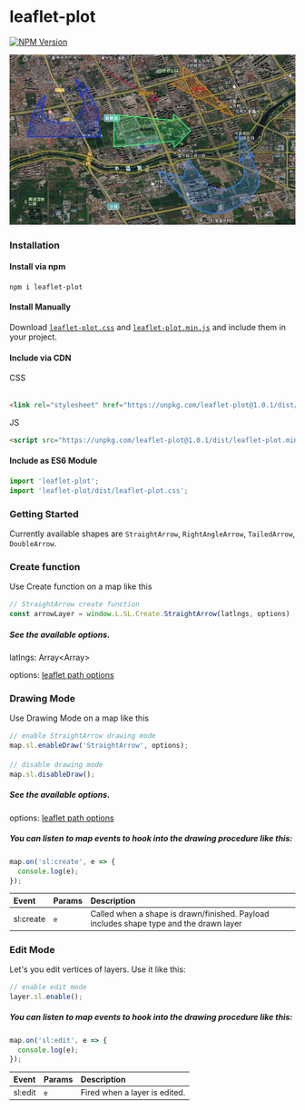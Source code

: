 # leaflet-plot

[![NPM Version][npm-image]][npm-url]

![](MDbackground.png)

### Installation

#### Install via npm

```
npm i leaflet-plot
```

#### Install Manually

Download
[`leaflet-plot.css`](https://unpkg.com/leaflet-plot@1.0.1/dist/leaflet-plot.css) and
[`leaflet-plot.min.js`](https://unpkg.com/leaflet-plot@1.0.1/dist/leaflet-plot.min.js)
and include them in your project.

#### Include via CDN

CSS

<!-- prettier-ignore -->
```html

<link rel="stylesheet" href="https://unpkg.com/leaflet-plot@1.0.1/dist/leaflet-plot.css" />
```

JS

```html
<script src="https://unpkg.com/leaflet-plot@1.0.1/dist/leaflet-plot.min.js"></script>
```

#### Include as ES6 Module

```js
import 'leaflet-plot';
import 'leaflet-plot/dist/leaflet-plot.css';
```

### Getting Started

Currently available shapes are `StraightArrow`, `RightAngleArrow`, `TailedArrow`, `DoubleArrow`.


### Create function

Use Create function on a map like this
```js
// StraightArrow create function
const arrowLayer = window.L.SL.Create.StraightArrow(latlngs, options)

```
##### See the available options.
latlngs: Array<Array<string>>

options: [leaflet path options](https://leafletjs.com/reference-1.4.0.html#path)

### Drawing Mode

Use Drawing Mode on a map like this

```js
// enable StraightArrow drawing mode
map.sl.enableDraw('StraightArrow', options);

// disable drawing mode
map.sl.disableDraw();
```
##### See the available options.

options: [leaflet path options](https://leafletjs.com/reference-1.4.0.html#path)

##### You can listen to map events to hook into the drawing procedure like this:

```js
map.on('sl:create', e => {
  console.log(e);
});
```

| Event        | Params | Description                                                                            |
| :----------- | :----- | :------------------------------------------------------------------------------------- |
| sl:create    | `e`    | Called when a shape is drawn/finished. Payload includes shape type and the drawn layer |

### Edit Mode

Let's you edit vertices of layers. Use it like this:

```js
// enable edit mode
layer.sl.enable();
```

##### You can listen to map events to hook into the drawing procedure like this:

```js
map.on('sl:edit', e => {
  console.log(e);
});
```

| Event        | Params | Description                                                                            |
| :----------- | :----- | :------------------------------------------------------------------------------------- |
| sl:edit            | `e`    | Fired when a layer is edited.                                                                        |

<!-- Markdown link & img dfn's -->
[npm-image]: https://img.shields.io/npm/v/leaflet-plot
[npm-url]: https://www.npmjs.com/package/leaflet-plot